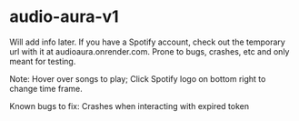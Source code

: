 # audio-aura-v1
Will add info later. If you have a Spotify account, check out the temporary url with it at audioaura.onrender.com. Prone to bugs, crashes, etc and only meant for testing.

Note: Hover over songs to play; Click Spotify logo on bottom right to change time frame.

Known bugs to fix: Crashes when interacting with expired token
